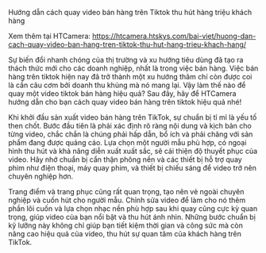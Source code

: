 Hướng dẫn cách quay video bán hàng trên Tiktok thu hút hàng triệu khách hàng

Xem thêm tại HTCamera: https://htcamera.htskys.com/bai-viet/huong-dan-cach-quay-video-ban-hang-tren-tiktok-thu-hut-hang-trieu-khach-hang/

Sự biến đổi nhanh chóng của thị trường và xu hướng tiêu dùng đã tạo ra thách thức mới cho các doanh nghiệp, nhất là trong việc bán hàng. Việc bán hàng trên tiktok hiện nay đã trở thành một xu hướng thâm chí còn được coi là cần câu cơm bởi doanh thu khủng mà nó mang lại. Vậy làm thế nào để quay một video tiktok bán hàng hiệu quả? Sau đây, hãy để HTCamera hướng dẫn cho bạn cách quay video bán hàng trên tiktok hiệu quả nhé!

Khi khởi đầu sản xuất video bán hàng trên TikTok, sự chuẩn bị tỉ mỉ là yếu tố then chốt. Bước đầu tiên là phải xác định rõ ràng nội dung và kịch bản cho từng video, chắc chắn là chúng phải hấp dẫn, bổ ích và phải chăng với sản phẩm đang được quảng cáo. Lựa chọn một người mẫu phù hợp, có ngoại hình thu hút và khả năng diễn xuất xuất sắc, sẽ cải thiện độ thuyết phục của video. Hãy nhớ chuẩn bị cẩn thận phông nền và các thiết bị hỗ trợ quay phim như điện thoại, máy quay phim, và thiết bị chiếu sáng để video trở nên chuyên nghiệp hơn.

Trang điểm và trang phục cũng rất quan trọng, tạo nên vẻ ngoài chuyên nghiệp và cuốn hút cho người mẫu. Chỉnh sửa video để làm cho nó thêm phần lôi cuốn và lựa chọn nhạc nền phù hợp sau khi quay cũng cực kỳ quan trọng, giúp video của bạn nổi bật và thu hút ánh nhìn. Những bước chuẩn bị kỹ lưỡng này không chỉ giúp bạn tiết kiệm thời gian và công sức mà còn nâng cao hiệu quả của video, thu hút sự quan tâm của khách hàng trên TikTok.

